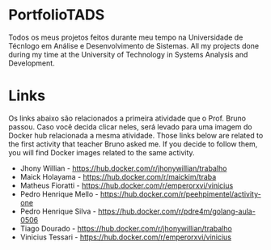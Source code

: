 # PortfolioTADS

Todos os meus projetos feitos durante meu tempo na Universidade de Técnlogo em Análise e Desenvolvimento de Sistemas. All my projects done during my time at the University of Technology in Systems Analysis and Development.

# Links

Os links abaixo são relacionados a primeira atividade que o Prof. Bruno passou. Caso você decida clicar neles, será levado para uma imagem do Docker hub relacionada a mesma atividade. Those links below are related to the first activity that teacher Bruno asked me. If you decide to follow them, you will find Docker images related to the same activity.

- Jhony Willian -  https://hub.docker.com/r/jhonywillian/trabalho
- Maick Holayama - https://hub.docker.com/r/maickim/traba
- Matheus Fioratti -  https://hub.docker.com/r/emperorxvi/vinicius
- Pedro Henrique Mello - https://hub.docker.com/r/peehpimentel/activity-one
- Pedro Henrique Silva - https://hub.docker.com/r/pdre4m/golang-aula-0506
- Tiago Dourado - https://hub.docker.com/r/jhonywillian/trabalho
- Vinicius Tessari -  https://hub.docker.com/r/emperorxvi/vinicius
